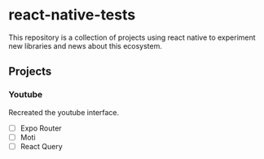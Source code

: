 # react-native-tests

This repository is a collection of projects using react native to experiment new libraries and news about this ecosystem.

## Projects

### Youtube

Recreated the youtube interface.

- [ ] Expo Router
- [ ] Moti
- [ ] React Query